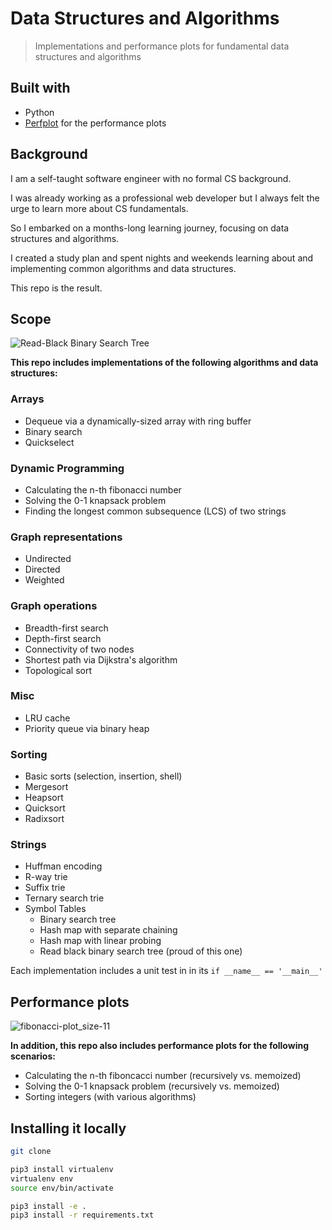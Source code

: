 # Data Structures and Algorithms

> Implementations and performance plots for fundamental data structures and algorithms

## Built with

- Python
- [Perfplot](https://pypi.org/project/perfplot/) for the performance plots

## Background

I am a self-taught software engineer with no formal CS background.

I was already working as a professional web developer but I always felt the urge to learn more about CS fundamentals.

So I embarked on a months-long learning journey, focusing on data structures and algorithms.

I created a study plan and spent nights and weekends learning about and implementing common algorithms and data structures.

This repo is the result.

## Scope

![Read-Black Binary Search Tree](https://user-images.githubusercontent.com/31690419/83269557-8fb83780-a1c7-11ea-8a89-6d4d2433e502.png)

**This repo includes implementations of the following algorithms and data structures:**

### Arrays

- Dequeue via a dynamically-sized array with ring buffer
- Binary search
- Quickselect

### Dynamic Programming

- Calculating the n-th fibonacci number
- Solving the 0-1 knapsack problem
- Finding the longest common subsequence (LCS) of two strings

### Graph representations

- Undirected
- Directed
- Weighted

### Graph operations

- Breadth-first search
- Depth-first search
- Connectivity of two nodes
- Shortest path via Dijkstra's algorithm
- Topological sort

### Misc

- LRU cache
- Priority queue via binary heap

### Sorting

- Basic sorts (selection, insertion, shell)
- Mergesort
- Heapsort
- Quicksort
- Radixsort

### Strings

- Huffman encoding
- R-way trie
- Suffix trie
- Ternary search trie
- Symbol Tables
  - Binary search tree
  - Hash map with separate chaining
  - Hash map with linear probing
  - Read black binary search tree (proud of this one)

Each implementation includes a unit test in in its `if __name__ == '__main__'`

## Performance plots

![fibonacci-plot_size-11](https://user-images.githubusercontent.com/31690419/83267964-3d761700-a1c5-11ea-961f-a7aaf0d6d559.png)

**In addition, this repo also includes performance plots for the following scenarios:**

- Calculating the n-th fiboncacci number (recursively vs. memoized)
- Solving the 0-1 knapsack problem (recursively vs. memoized)
- Sorting integers (with various algorithms)

## Installing it locally

```bash
git clone

pip3 install virtualenv
virtualenv env
source env/bin/activate

pip3 install -e .
pip3 install -r requirements.txt
```
